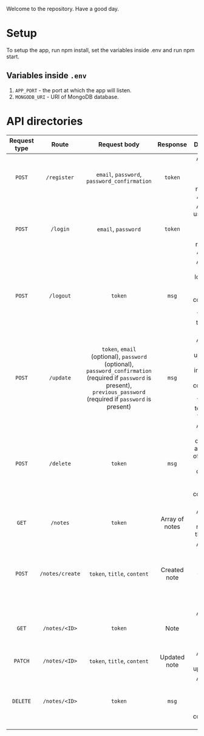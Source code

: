 Welcome to the repository. Have a good day.

# Setup
To setup the app, run npm install, set the variables inside .env and run npm start.

## Variables inside `.env`

1. `APP_PORT` - the port at which the app will listen.
1. `MONGODB_URI` - URI of MongoDB database.

# API directories
| Request type | Route | Request body | Response | Description |
| :---: | :---: | :---: | :---: | :---: |
| `POST` | `/register` | `email`, `password`, `password_confirmation` | `token` | Allows the user to create an account, returns the API token. |
| `POST` | `/login` | `email`, `password` | `token` | Allows the user to login to an existing account, returns the API token. |
| `POST` | `/logout` | `token` | `msg` | Allows the user to logout from the API. Returns confirmation message. The given token gets revoked. |
| `POST` | `/update` | `token`, `email` (optional), `password` (optional), `password_confirmation` (required if `password` is present), `previous_password` (required if `password` is present) | `msg` | Allows the user to update their profile information. Returns confirmation message. The given token stays the same. |
| `POST` | `/delete` | `token` | `msg` | Allows the user to delete their account. All of the user's notes get deleted as well. Returns a confirmation message. |
| `GET` | `/notes` | `token` | Array of notes | Allows the user to retrieve all their notes. |
| `POST` | `/notes/create` | `token`, `title`, `content` | Created note | Allows the user to create a note. The `title` and `content` elements can be empty. | 
| `GET` | `/notes/<ID>` | `token` | Note | Allows the user to retrieve a specific note. |
| `PATCH` | `/notes/<ID>` | `token`, `title`, `content` | Updated note | Allows the user to update note. |
| `DELETE` | `/notes/<ID>` | `token` | `msg` | Allows the user to delete a note. Returns confirmation message. |